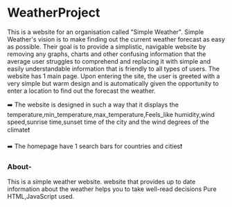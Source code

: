 # WeatherProject
This is a website for an organisation called "Simple Weather". Simple Weather's vision is to make finding out the current weather forecast as easy as possible. Their goal is to provide a simplistic, navigable website by removing any graphs, charts and other confusing information that the average user struggles to comprehend and replacing it with simple and easily understandable information that is friendly to all types of users.
The website has 1 main page. Upon entering the site, the user is greeted with a very simple but warm design and is automatically given the opportunity to enter a location to find out the forecast the weather.

➡️ The website is designed in such a way that it displays the temperature,min_temperature,max_temperature,Feels_like humidity,wind speed,sunrise time,sunset time of the city and the wind degrees of the climate❗


➡️ The homepage have 1 search bars for countries and cities❗
### About-
This is a simple weather website.
website that provides up to date information about the weather helps you to take well-read decisions
Pure HTML,JavaScript used.
